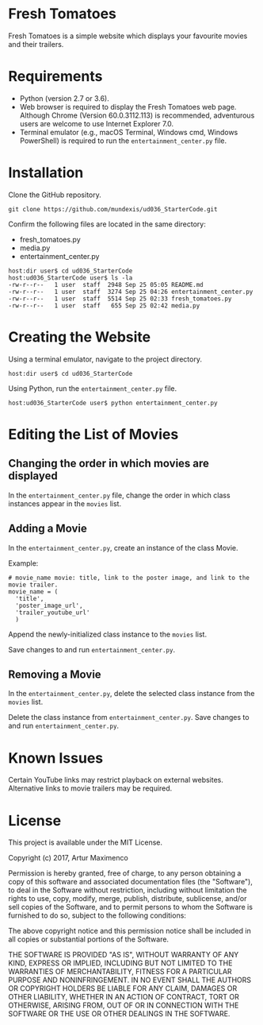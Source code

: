 # Fresh Tomatoes
Fresh Tomatoes is a simple website which displays your favourite movies and their trailers.

# Requirements
* Python (version 2.7 or 3.6).
* Web browser is required to display the Fresh Tomatoes web page. Although Chrome (Version 60.0.3112.113) is recommended, adventurous users are welcome to use Internet Explorer 7.0.
* Terminal emulator (e.g., macOS Terminal, Windows cmd, Windows PowerShell) is required to run the `entertainment_center.py` file.

# Installation
Clone the GitHub repository.

```
git clone https://github.com/mundexis/ud036_StarterCode.git
```

Confirm  the following files are located in the same directory:
* fresh_tomatoes.py
* media.py
* entertainment_center.py

```
host:dir user$ cd ud036_StarterCode
host:ud036_StarterCode user$ ls -la
-rw-r--r--   1 user  staff  2948 Sep 25 05:05 README.md
-rw-r--r--   1 user  staff  3274 Sep 25 04:26 entertainment_center.py
-rw-r--r--   1 user  staff  5514 Sep 25 02:33 fresh_tomatoes.py
-rw-r--r--   1 user  staff   655 Sep 25 02:42 media.py
```

# Creating the Website
Using a terminal emulator, navigate to the project directory.

```
host:dir user$ cd ud036_StarterCode
```

Using Python, run the `entertainment_center.py` file.

```
host:ud036_StarterCode user$ python entertainment_center.py
```

# Editing the List of Movies
## Changing the order in which movies are displayed
In the `entertainment_center.py` file, change the order in which class instances appear in the `movies` list.

## Adding a Movie
In the `entertainment_center.py`, create an instance of the class Movie.

Example:
```
# movie_name movie: title, link to the poster image, and link to the movie trailer.
movie_name = (
  'title',
  'poster_image_url',
  'trailer_youtube_url'
  )
```
Append the newly-initialized class instance to the `movies` list.

Save changes to and run `entertainment_center.py`.

## Removing a Movie
In the `entertainment_center.py`, delete the selected class instance from the `movies` list.

Delete the class instance from `entertainment_center.py`.
Save changes to and run `entertainment_center.py`.

# Known Issues
Certain YouTube links may restrict playback on external websites. Alternative links to movie trailers may be required.

# License
This project is available under the MIT License.

Copyright (c) 2017, Artur Maximenco

Permission is hereby granted, free of charge, to any person obtaining a copy
of this software and associated documentation files (the "Software"), to deal
in the Software without restriction, including without limitation the rights
to use, copy, modify, merge, publish, distribute, sublicense, and/or sell
copies of the Software, and to permit persons to whom the Software is
furnished to do so, subject to the following conditions:

The above copyright notice and this permission notice shall be included in all
copies or substantial portions of the Software.

THE SOFTWARE IS PROVIDED "AS IS", WITHOUT WARRANTY OF ANY KIND, EXPRESS OR
IMPLIED, INCLUDING BUT NOT LIMITED TO THE WARRANTIES OF MERCHANTABILITY,
FITNESS FOR A PARTICULAR PURPOSE AND NONINFRINGEMENT. IN NO EVENT SHALL THE
AUTHORS OR COPYRIGHT HOLDERS BE LIABLE FOR ANY CLAIM, DAMAGES OR OTHER
LIABILITY, WHETHER IN AN ACTION OF CONTRACT, TORT OR OTHERWISE, ARISING FROM,
OUT OF OR IN CONNECTION WITH THE SOFTWARE OR THE USE OR OTHER DEALINGS IN THE
SOFTWARE.
